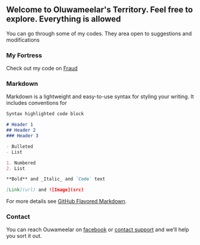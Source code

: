 ## Welcome to Oluwameelar's Territory. Feel free to explore. Everything is allowed

You can go through some of my codes. They area open to suggestions and modifications

### My Fortress
Check out my code on [Fraud](https://github.com/oluwameelar/My-collections/blob/master/Fraud/Fraud%20In%20Nigeria.html)

### Markdown

Markdown is a lightweight and easy-to-use syntax for styling your writing. It includes conventions for

```markdown
Syntax highlighted code block

# Header 1
## Header 2
### Header 3

- Bulleted
- List

1. Numbered
2. List

**Bold** and _Italic_ and `Code` text

[Link](url) and ![Image](src)
```

For more details see [GitHub Flavored Markdown](https://guides.github.com/features/mastering-markdown/).


### Contact

You can reach Ouwameelar on [facebook](https://facebook.com/oladipupoaanuoluwapo.samuel/) or [contact support](https://github.com/contact) and we’ll help you sort it out.
